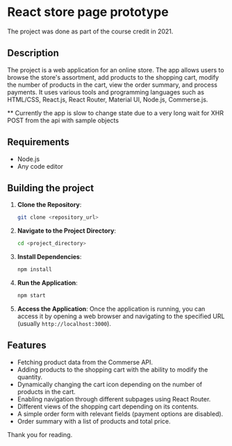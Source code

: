 # React store page prototype

The project was done as part of the course credit in 2021.

## Description

The project is a web application for an online store. The app allows users to browse the store's assortment, add products to the shopping cart, modify the number of products in the cart, view the order summary, and process payments. It uses various tools and programming languages such as HTML/CSS, React.js, React Router, Material UI, Node.js, Commerse.js.

** Currently the app is slow to change state due to a very long wait for XHR POST from the api with sample objects

## Requirements

- Node.js
- Any code editor

## Building the project

1. **Clone the Repository**: 
    ```bash
    git clone <repository_url>
    ```

2. **Navigate to the Project Directory**: 
    ```bash
    cd <project_directory>
    ```

3. **Install Dependencies**: 
    ```bash
    npm install
    ```

4. **Run the Application**: 
    ```bash
    npm start
    ```

5. **Access the Application**: 
   Once the application is running, you can access it by opening a web browser and navigating to the specified URL (usually `http://localhost:3000`).

## Features

- Fetching product data from the Commerse API.
- Adding products to the shopping cart with the ability to modify the quantity.
- Dynamically changing the cart icon depending on the number of products in the cart.
- Enabling navigation through different subpages using React Router.
- Different views of the shopping cart depending on its contents.
- A simple order form with relevant fields (payment options are disabled).
- Order summary with a list of products and total price.

Thank you for reading.
